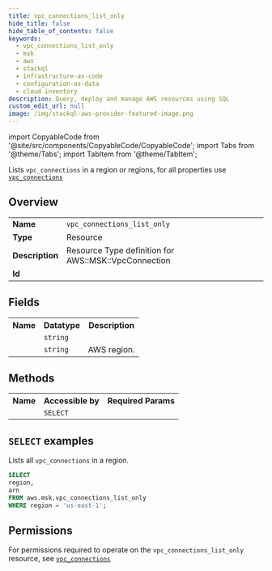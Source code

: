 ```yaml
---
title: vpc_connections_list_only
hide_title: false
hide_table_of_contents: false
keywords:
  - vpc_connections_list_only
  - msk
  - aws
  - stackql
  - infrastructure-as-code
  - configuration-as-data
  - cloud inventory
description: Query, deploy and manage AWS resources using SQL
custom_edit_url: null
image: /img/stackql-aws-provider-featured-image.png
---
```


import CopyableCode from '@site/src/components/CopyableCode/CopyableCode';
import Tabs from '@theme/Tabs';
import TabItem from '@theme/TabItem';

Lists <code>vpc_connections</code> in a region or regions, for all properties use <a href="/services/serviceName/vpc_connections/"><code>vpc_connections</code></a>

## Overview
<table>
<tbody>
<tr><td><b>Name</b></td><td><code>vpc_connections_list_only</code></td></tr>
<tr><td><b>Type</b></td><td>Resource</td></tr>
<tr><td><b>Description</b></td><td>Resource Type definition for AWS::MSK::VpcConnection</td></tr>
<tr><td><b>Id</b></td><td><CopyableCode code="aws.msk.vpc_connections_list_only" /></td></tr>
</tbody>
</table>

## Fields
<table>
<tbody>
<tr><th>Name</th><th>Datatype</th><th>Description</th></tr><tr><td><CopyableCode code="arn" /></td><td><code>string</code></td><td></td></tr>
<tr><td><CopyableCode code="region" /></td><td><code>string</code></td><td>AWS region.</td></tr>
</tbody>
</table>

## Methods

<table>
<tbody>
  <tr>
    <th>Name</th>
    <th>Accessible by</th>
    <th>Required Params</th>
  </tr>
  <tr>
    <td><CopyableCode code="list_resources" /></td>
    <td><code>SELECT</code></td>
    <td><CopyableCode code="region" /></td>
  </tr>
</tbody>
</table>

## `SELECT` examples
Lists all <code>vpc_connections</code> in a region.
```sql
SELECT
region,
arn
FROM aws.msk.vpc_connections_list_only
WHERE region = 'us-east-1';
```


## Permissions

For permissions required to operate on the <code>vpc_connections_list_only</code> resource, see <a href="/services/msk/vpc_connections/#permissions"><code>vpc_connections</code></a>

